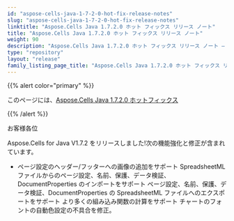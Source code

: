 ```yaml
---
id: "aspose-cells-java-1-7-2-0-hot-fix-release-notes"
slug: "aspose-cells-java-1-7-2-0-hot-fix-release-notes"
linktitle: "Aspose.Cells Java 1.7.2.0 ホット フィックス リリース ノート"
title: "Aspose.Cells Java 1.7.2.0 ホット フィックス リリース ノート"
weight: 90
description: "Aspose.Cells Java 1.7.2.0 ホット フィックス リリース ノート – the latest updates and fixes."
type: "repository"
layout: "release"
family_listing_page_title: "Aspose.Cells Java 1.7.2.0 ホット フィックス リリース ノート"
---
```

{{% alert color="primary" %}} 

このページには、[Aspose.Cells Java 1.7.2.0 ホットフィックス](https://releases.aspose.com/cells/java/new-releases/aspose.cells-java-1.7.2.0-hot-fix/)

{{% /alert %}} 

お客様各位

Aspose.Cells for Java V1.7.2 をリリースしました!次の機能強化と修正が含まれています。

- ページ設定のヘッダー/フッターへの画像の追加をサポート
SpreadsheetML ファイルからのページ設定、名前、保護、データ検証、DocumentProperties のインポートをサポート
ページ設定、名前、保護、データ検証、DocumentProperties の SpreadsheetML ファイルへのエクスポートをサポート
より多くの組み込み関数の計算をサポート
チャートのフォントの自動色設定の不具合を修正。
